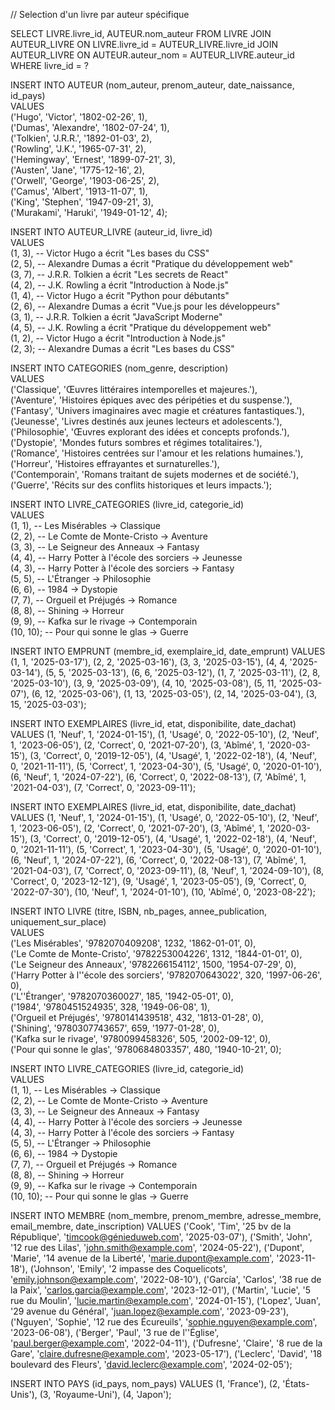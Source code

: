 // Selection d'un livre par auteur spécifique

SELECT LIVRE.livre_id, AUTEUR.nom_auteur
FROM LIVRE
JOIN AUTEUR_LIVRE ON LIVRE.livre_id = AUTEUR_LIVRE.livre_id
JOIN AUTEUR_LIVRE ON AUTEUR.auteur_nom = AUTEUR_LIVRE.auteur_id
WHERE livre_id = ?

INSERT INTO AUTEUR (nom_auteur, prenom_auteur, date_naissance, id_pays)  
VALUES  
('Hugo', 'Victor', '1802-02-26', 1),  
('Dumas', 'Alexandre', '1802-07-24', 1),  
('Tolkien', 'J.R.R.', '1892-01-03', 2),  
('Rowling', 'J.K.', '1965-07-31', 2),  
('Hemingway', 'Ernest', '1899-07-21', 3),  
('Austen', 'Jane', '1775-12-16', 2),  
('Orwell', 'George', '1903-06-25', 2),  
('Camus', 'Albert', '1913-11-07', 1),  
('King', 'Stephen', '1947-09-21', 3),  
('Murakami', 'Haruki', '1949-01-12', 4);

INSERT INTO AUTEUR_LIVRE (auteur_id, livre_id)  
VALUES  
(1, 3), -- Victor Hugo a écrit "Les bases du CSS"  
(2, 5), -- Alexandre Dumas a écrit "Pratique du développement web"  
(3, 7), -- J.R.R. Tolkien a écrit "Les secrets de React"  
(4, 2), -- J.K. Rowling a écrit "Introduction à Node.js"  
(1, 4), -- Victor Hugo a écrit "Python pour débutants"  
(2, 6), -- Alexandre Dumas a écrit "Vue.js pour les développeurs"  
(3, 1), -- J.R.R. Tolkien a écrit "JavaScript Moderne"  
(4, 5), -- J.K. Rowling a écrit "Pratique du développement web"  
(1, 2), -- Victor Hugo a écrit "Introduction à Node.js"  
(2, 3); -- Alexandre Dumas a écrit "Les bases du CSS"

INSERT INTO CATEGORIES (nom_genre, description)  
VALUES  
('Classique', 'Œuvres littéraires intemporelles et majeures.'),  
('Aventure', 'Histoires épiques avec des péripéties et du suspense.'),  
('Fantasy', 'Univers imaginaires avec magie et créatures fantastiques.'),  
('Jeunesse', 'Livres destinés aux jeunes lecteurs et adolescents.'),  
('Philosophie', 'Œuvres explorant des idées et concepts profonds.'),  
('Dystopie', 'Mondes futurs sombres et régimes totalitaires.'),  
('Romance', 'Histoires centrées sur l\'amour et les relations humaines.'),  
('Horreur', 'Histoires effrayantes et surnaturelles.'),  
('Contemporain', 'Romans traitant de sujets modernes et de société.'),  
('Guerre', 'Récits sur des conflits historiques et leurs impacts.');

INSERT INTO LIVRE_CATEGORIES (livre_id, categorie_id)  
VALUES  
(1, 1), -- Les Misérables -> Classique  
(2, 2), -- Le Comte de Monte-Cristo -> Aventure  
(3, 3), -- Le Seigneur des Anneaux -> Fantasy  
(4, 4), -- Harry Potter à l'école des sorciers -> Jeunesse  
(4, 3), -- Harry Potter à l'école des sorciers -> Fantasy  
(5, 5), -- L'Étranger -> Philosophie  
(6, 6), -- 1984 -> Dystopie  
(7, 7), -- Orgueil et Préjugés -> Romance  
(8, 8), -- Shining -> Horreur  
(9, 9), -- Kafka sur le rivage -> Contemporain  
(10, 10); -- Pour qui sonne le glas -> Guerre

INSERT INTO EMPRUNT (membre_id, exemplaire_id, date_emprunt) VALUES
(1, 1, '2025-03-17'),
(2, 2, '2025-03-16'),
(3, 3, '2025-03-15'),
(4, 4, '2025-03-14'),
(5, 5, '2025-03-13'),
(6, 6, '2025-03-12'),
(1, 7, '2025-03-11'),
(2, 8, '2025-03-10'),
(3, 9, '2025-03-09'),
(4, 10, '2025-03-08'),
(5, 11, '2025-03-07'),
(6, 12, '2025-03-06'),
(1, 13, '2025-03-05'),
(2, 14, '2025-03-04'),
(3, 15, '2025-03-03');

INSERT INTO EXEMPLAIRES (livre_id, etat, disponibilite, date_dachat) VALUES
(1, 'Neuf', 1, '2024-01-15'),
(1, 'Usagé', 0, '2022-05-10'),
(2, 'Neuf', 1, '2023-06-05'),
(2, 'Correct', 0, '2021-07-20'),
(3, 'Abîmé', 1, '2020-03-15'),
(3, 'Correct', 0, '2019-12-05'),
(4, 'Usagé', 1, '2022-02-18'),
(4, 'Neuf', 0, '2021-11-11'),
(5, 'Correct', 1, '2023-04-30'),
(5, 'Usagé', 0, '2020-01-10'),
(6, 'Neuf', 1, '2024-07-22'),
(6, 'Correct', 0, '2022-08-13'),
(7, 'Abîmé', 1, '2021-04-03'),
(7, 'Correct', 0, '2023-09-11');

INSERT INTO EXEMPLAIRES (livre_id, etat, disponibilite, date_dachat) VALUES
(1, 'Neuf', 1, '2024-01-15'),
(1, 'Usagé', 0, '2022-05-10'),
(2, 'Neuf', 1, '2023-06-05'),
(2, 'Correct', 0, '2021-07-20'),
(3, 'Abîmé', 1, '2020-03-15'),
(3, 'Correct', 0, '2019-12-05'),
(4, 'Usagé', 1, '2022-02-18'),
(4, 'Neuf', 0, '2021-11-11'),
(5, 'Correct', 1, '2023-04-30'),
(5, 'Usagé', 0, '2020-01-10'),
(6, 'Neuf', 1, '2024-07-22'),
(6, 'Correct', 0, '2022-08-13'),
(7, 'Abîmé', 1, '2021-04-03'),
(7, 'Correct', 0, '2023-09-11'),
(8, 'Neuf', 1, '2024-09-10'),
(8, 'Correct', 0, '2023-12-12'),
(9, 'Usagé', 1, '2023-05-05'),
(9, 'Correct', 0, '2022-07-30'),
(10, 'Neuf', 1, '2024-01-10'),
(10, 'Abîmé', 0, '2023-08-22');

INSERT INTO LIVRE (titre, ISBN, nb_pages, annee_publication, uniquement_sur_place)  
VALUES  
('Les Misérables', '9782070409208', 1232, '1862-01-01', 0),  
('Le Comte de Monte-Cristo', '9782253004226', 1312, '1844-01-01', 0),  
('Le Seigneur des Anneaux', '9782266154112', 1500, '1954-07-29', 0),  
('Harry Potter à l''école des sorciers', '9782070643022', 320, '1997-06-26', 0),  
('L''Étranger', '9782070360027', 185, '1942-05-01', 0),  
('1984', '9780451524935', 328, '1949-06-08', 1),  
('Orgueil et Préjugés', '9780141439518', 432, '1813-01-28', 0),  
('Shining', '9780307743657', 659, '1977-01-28', 0),  
('Kafka sur le rivage', '9780099458326', 505, '2002-09-12', 0),  
('Pour qui sonne le glas', '9780684803357', 480, '1940-10-21', 0);

INSERT INTO LIVRE_CATEGORIES (livre_id, categorie_id)  
VALUES  
(1, 1), -- Les Misérables -> Classique  
(2, 2), -- Le Comte de Monte-Cristo -> Aventure  
(3, 3), -- Le Seigneur des Anneaux -> Fantasy  
(4, 4), -- Harry Potter à l'école des sorciers -> Jeunesse  
(4, 3), -- Harry Potter à l'école des sorciers -> Fantasy  
(5, 5), -- L'Étranger -> Philosophie  
(6, 6), -- 1984 -> Dystopie  
(7, 7), -- Orgueil et Préjugés -> Romance  
(8, 8), -- Shining -> Horreur  
(9, 9), -- Kafka sur le rivage -> Contemporain  
(10, 10); -- Pour qui sonne le glas -> Guerre

INSERT INTO MEMBRE (nom_membre, prenom_membre, adresse_membre, email_membre, date_inscription) VALUES
('Cook', 'Tim', '25 bv de la République', 'timcook@génieduweb.com', '2025-03-07'),
('Smith', 'John', '12 rue des Lilas', 'john.smith@example.com', '2024-05-22'),
('Dupont', 'Marie', '14 avenue de la Liberté', 'marie.dupont@example.com', '2023-11-18'),
('Johnson', 'Emily', '2 impasse des Coquelicots', 'emily.johnson@example.com', '2022-08-10'),
('García', 'Carlos', '38 rue de la Paix', 'carlos.garcia@example.com', '2023-12-01'),
('Martin', 'Lucie', '5 rue du Moulin', 'lucie.martin@example.com', '2024-01-15'),
('Lopez', 'Juan', '29 avenue du Général', 'juan.lopez@example.com', '2023-09-23'),
('Nguyen', 'Sophie', '12 rue des Écureuils', 'sophie.nguyen@example.com', '2023-06-08'),
('Berger', 'Paul', '3 rue de l''Église', 'paul.berger@example.com', '2022-04-11'),
('Dufresne', 'Claire', '8 rue de la Gare', 'claire.dufresne@example.com', '2023-05-17'),
('Leclerc', 'David', '18 boulevard des Fleurs', 'david.leclerc@example.com', '2024-02-05');

INSERT INTO PAYS (id_pays, nom_pays) VALUES
(1, 'France'),
(2, 'États-Unis'),
(3, 'Royaume-Uni'),
(4, 'Japon');
